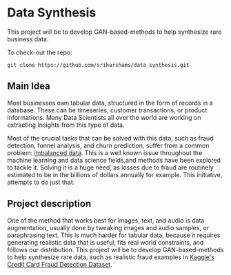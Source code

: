 # Data Synthesis
This project will be to develop GAN-based-methods to help synthesize rare business data.

To check-out the repo:
```
git clone https://github.com/sriharshams/data_synthesis.git
```

## Main Idea
Most businesses own tabular data, structured in the form of records in a database. These can be timeseries, customer transactions, or product informations. Many Data Scientists all over the world are working on extracting Insights from this type of data. 

Most of the crucial tasks that can be solved with this data, such as fraud detection, funnel analysis, and churn prediction, suffer from a common problem: [imbalanced data](https://www.svds.com/learning-imbalanced-classes/). This is a well known issue throughout the machine learning and data science fields,and methods have been explored to tackle it. Solving it is a huge need, as losses due to fraud are routinely estimated to be in the billions of dollars annually for example. This initiative, attempts to do just that.

## Project description
One of the method that works best for images, text, and audio is data augmentation, usually done by tweaking images and audio samples, or paraphrasing text. This is much harder for tabular data, because it requires generating realistic data that is useful, fits real world constraints, and follows our distribution. This project will be to develop GAN-based-methods to help synthesize rare data, such as realistic fraud examples in [Kaggle's Credit Card Fraud Detection Dataset](https://www.kaggle.com/mlg-ulb/creditcardfraud).

